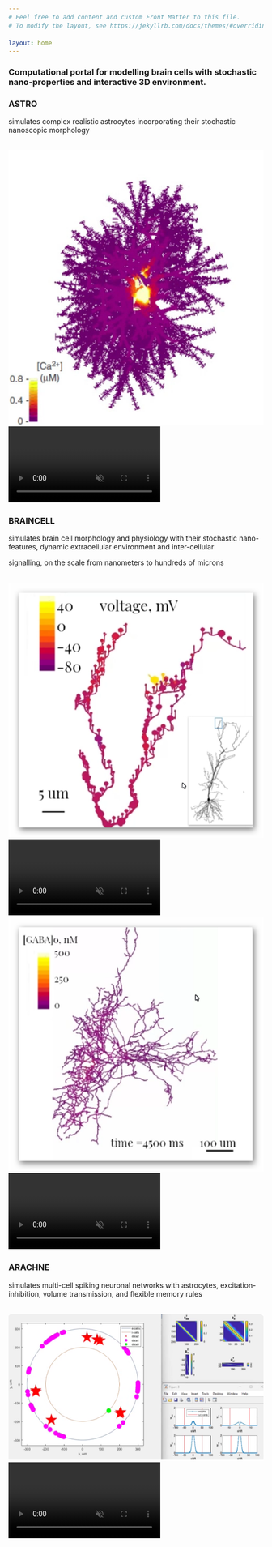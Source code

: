 ```yaml
---
# Feel free to add content and custom Front Matter to this file.
# To modify the layout, see https://jekyllrb.com/docs/themes/#overriding-theme-defaults

layout: home
---
```


<h3> Computational portal for modelling brain cells with stochastic nano-properties and interactive 3D environment.</h3>

<!-- Container for all three tools with videos -->
<div class="tools-container">

  <!-- ASTRO -->
  <div class="video-container astro" onclick="location.href='{% link astro.md %}'">
    <div class="video-text">
      <p><strong><h3>ASTRO</h3></strong> simulates complex realistic astrocytes incorporating their stochastic nanoscopic 
      morphology</p>
    </div>
    <br>
    <img class="video-fallback1" src="assets/Astro.png" alt="ASTRO simulation preview">
    <video id="myVideo1" loop autoplay muted playsinline>
      <source src="assets/Astro.mp4" type="video/mp4">
    </video>
  </div>

  <!-- BRAINCELL -->
  <div class="video-container braincell" onclick="location.href='{% link braincell.md %}'">
    <div class="video-text">
      <p><strong><h3>BRAINCELL</h3></strong> simulates brain cell morphology and physiology
      with their stochastic nano-features, dynamic extracellular environment and inter-cellular </p>
      <p> signalling, on the scale from nanometers to hundreds of microns </p>
    </div>
    <br>
    <div class="braincell-videos">
      <div class="video-subcontainer">
        <img class="video-fallback2" src="assets/BrainCellSpine.png" alt="BRAINCELL simulation preview">
        <video id="myVideo2" loop autoplay muted playsinline>
          <source src="assets/BrainCellSpine.mp4" type="video/mp4">
        </video>
      </div>
      <div class="separator"></div>
      <div class="video-subcontainer">
        <img class="video-fallback3" src="assets/BrainCellGaba.png" alt="BRAINCELL simulation preview">
        <video id="myVideo3" loop autoplay muted playsinline>
          <source src="assets/BrainCellGaba.mp4" type="video/mp4">
        </video>
      </div>
    </div>
  </div>

  <!-- ARACHNE -->
  <div class="video-container arachne" onclick="location.href='{% link arachne.md %}'">
    <div class="video-text">
      <p><strong><h3>ARACHNE</h3></strong> simulates multi-cell spiking neuronal networks with astrocytes, excitation-inhibition, volume transmission, and flexible memory rules </p><br>
    </div>
    <img class="video-fallback4" src="assets/Arachne.png" alt="ARACHNE simulation preview">
    <video id="myVideo4" loop autoplay muted playsinline>
      <source src="assets/Arachne.mp4" type="video/mp4">
    </video>
  </div>
</div>

<script>
  function loadVideo(videoID, fallbackID, mp4Name) {
    const video = document.getElementById(videoID);
    video.style.display = "none";

    const nav = navigator.connection;
    const navApiAvailable = (nav !== undefined);
    const isWifiOrEthernet = navApiAvailable && (nav.type === "wifi" || nav.type === "ethernet" );
    const downlinkSufficient = navApiAvailable && nav.downlink > 5;
    const grabMP4 = (!navApiAvailable || isWifiOrEthernet || downlinkSufficient);

    if (grabMP4) {
      const cacheBuster = Date.now();
      fetch(`${mp4Name}?cache=${cacheBuster}`) //to debug without caching videos
//      fetch(`${mp4Name}`)
        .then(response => {
            if (response.status === 304) { // Resource not modified, use the cached version
                return null;
            } else if (!response.ok) {
                throw new Error(`Error: ${response.status} - ${response.statusText}`);
            }
            return response.blob();
        })
        .then(blob => {
           if (blob !== null) {
             video.src = URL.createObjectURL(blob);
             video.addEventListener('loadeddata', () => {
               // Video has loaded successfully, remove fallback PNG
               const fallbackElement = document.querySelector(`.${fallbackID}`);
               if (fallbackElement) { fallbackElement.remove(); }  //to avoid removing twice
               video.style.display = "block";
               video.play();
             });
           }
        })
    }
  }

  document.addEventListener("DOMContentLoaded", function() {
    // Call the function for each video
    loadVideo("myVideo1", "video-fallback1", "assets/Astro.mp4");
    loadVideo("myVideo2", "video-fallback2", "assets/BrainCellSpine.mp4");
    loadVideo("myVideo4", "video-fallback4", "assets/Arachne.mp4");
    loadVideo("myVideo3", "video-fallback3", "assets/BrainCellGaba.mp4");

  });

</script>
